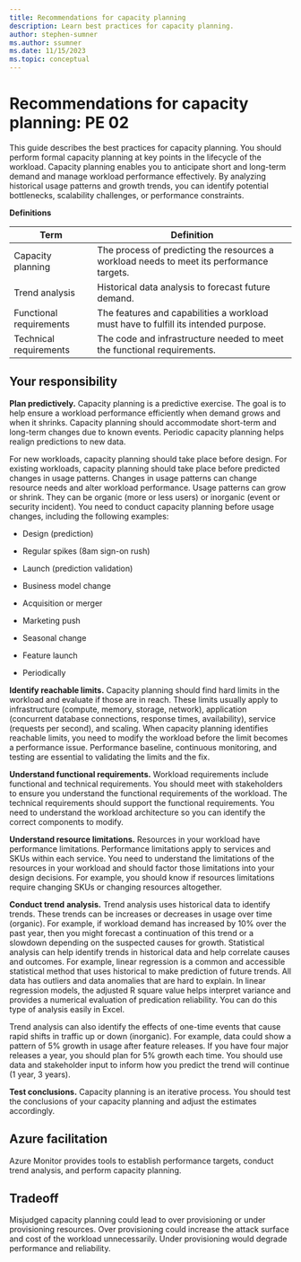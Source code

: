 ```yaml
---
title: Recommendations for capacity planning
description: Learn best practices for capacity planning.  
author: stephen-sumner
ms.author: ssumner
ms.date: 11/15/2023
ms.topic: conceptual
---
```


# Recommendations for capacity planning: PE 02

This guide describes the best practices for capacity planning. You should perform formal capacity planning at key points in the lifecycle of the workload. Capacity planning enables you to anticipate short and long-term demand and manage workload performance effectively. By analyzing historical usage patterns and growth trends, you can identify potential bottlenecks, scalability challenges, or performance constraints.

**Definitions**

|  Term|                                Definition|
|-|-|
 |  Capacity planning |                  The process of predicting the resources a workload needs to meet its performance targets.|
|  Trend analysis                      |Historical data analysis to forecast future demand.|
| Functional requirements|             The features and capabilities a workload must have to fulfill its intended purpose.|
|  Technical requirements|              The code and infrastructure needed to meet the functional requirements.|

## Your responsibility

**Plan predictively.** Capacity planning is a predictive exercise. The goal is to help ensure a workload performance efficiently when demand grows and when it shrinks. Capacity planning should accommodate short-term and long-term changes due to known events. Periodic capacity planning helps realign predictions to new data.

For new workloads, capacity planning should take place before design. For existing workloads, capacity planning should take place before predicted changes in usage patterns. Changes in usage patterns can change resource needs and alter workload performance. Usage patterns can grow or shrink. They can be organic (more or less users) or inorganic (event or security incident). You need to conduct capacity planning before usage changes, including the following examples:

-   Design (prediction)

-   Regular spikes (8am sign-on rush)

-   Launch (prediction validation)

-   Business model change

-   Acquisition or merger

-   Marketing push

-   Seasonal change

-   Feature launch

-   Periodically

**Identify reachable limits.** Capacity planning should find hard limits in the workload and evaluate if those are in reach. These limits usually apply to infrastructure (compute, memory, storage, network), application (concurrent database connections, response times, availability), service (requests per second), and scaling. When capacity planning identifies reachable limits, you need to modify the workload before the limit becomes a performance issue. Performance baseline, continuous monitoring, and testing are essential to validating the limits and the fix.

**Understand functional requirements.** Workload requirements include functional and technical requirements. You should meet with stakeholders to ensure you understand the functional requirements of the workload. The technical requirements should support the functional requirements. You need to understand the workload architecture so you can identify the correct components to modify.

**Understand resource limitations.** Resources in your workload have performance limitations. Performance limitations apply to services and SKUs within each service. You need to understand the limitations of the resources in your workload and should factor those limitations into your design decisions. For example, you should know if resources limitations require changing SKUs or changing resources altogether.

**Conduct trend** **analysis.** Trend analysis uses historical data to identify trends. These trends can be increases or decreases in usage over time (organic). For example, if workload demand has increased by 10% over the past year, then you might forecast a continuation of this trend or a slowdown depending on the suspected causes for growth. Statistical analysis can help identify trends in historical data and help correlate causes and outcomes. For example, linear regression is a common and accessible statistical method that uses historical to make prediction of future trends. All data has outliers and data anomalies that are hard to explain. In linear regression models, the adjusted R square value helps interpret variance and provides a numerical evaluation of predication reliability. You can do this type of analysis easily in Excel.

Trend analysis can also identify the effects of one-time events that cause rapid shifts in traffic up or down (inorganic). For example, data could show a pattern of 5% growth in usage after feature releases. If you have four major releases a year, you should plan for 5% growth each time. You should use data and stakeholder input to inform how you predict the trend will continue (1 year, 3 years).

**Test conclusions.** Capacity planning is an iterative process. You should test the conclusions of your capacity planning and adjust the estimates accordingly.

## Azure facilitation

Azure Monitor provides tools to establish performance targets, conduct trend analysis, and perform capacity planning.

## Tradeoff

Misjudged capacity planning could lead to over provisioning or under provisioning resources. Over provisioning could increase the attack surface and cost of the workload unnecessarily. Under provisioning would degrade performance and reliability.
